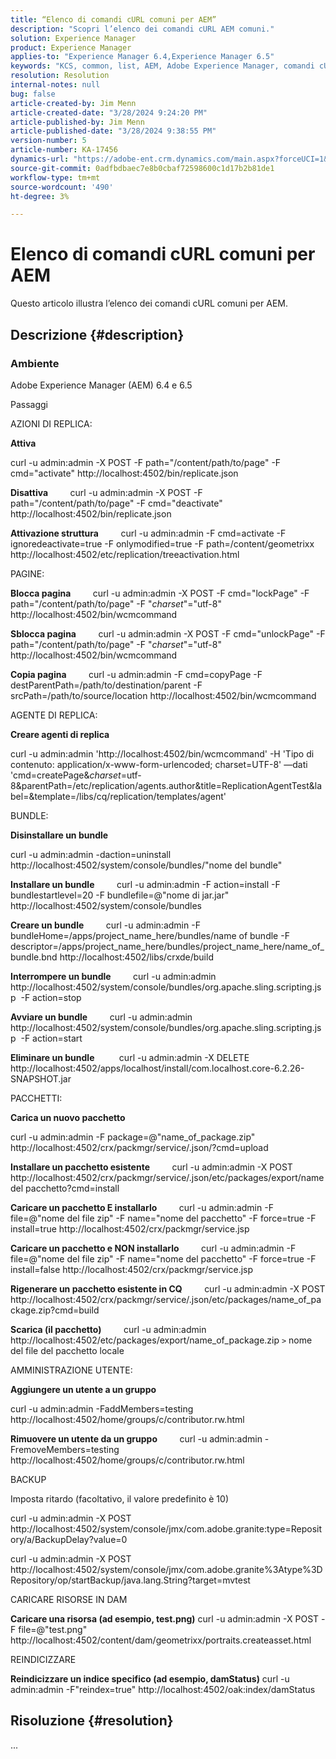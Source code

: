 ```yaml
---
title: “Elenco di comandi cURL comuni per AEM”
description: "Scopri l’elenco dei comandi cURL AEM comuni."
solution: Experience Manager
product: Experience Manager
applies-to: "Experience Manager 6.4,Experience Manager 6.5"
keywords: "KCS, common, list, AEM, Adobe Experience Manager, comandi cURL, FAQ, 6.4, 6.5"
resolution: Resolution
internal-notes: null
bug: false
article-created-by: Jim Menn
article-created-date: "3/28/2024 9:24:20 PM"
article-published-by: Jim Menn
article-published-date: "3/28/2024 9:38:55 PM"
version-number: 5
article-number: KA-17456
dynamics-url: "https://adobe-ent.crm.dynamics.com/main.aspx?forceUCI=1&pagetype=entityrecord&etn=knowledgearticle&id=1e751985-49ed-ee11-a204-6045bd006268"
source-git-commit: 0adfbdbaec7e8b0cbaf72598600c1d17b2b81de1
workflow-type: tm+mt
source-wordcount: '490'
ht-degree: 3%

---
```


# Elenco di comandi cURL comuni per AEM


Questo articolo illustra l’elenco dei comandi cURL comuni per AEM.

## Descrizione {#description}


### <b>Ambiente</b>

Adobe Experience Manager (AEM) 6.4 e 6.5

Passaggi

AZIONI DI REPLICA:

<b>Attiva</b>

curl -u admin:admin -X POST -F path=&quot;/content/path/to/page&quot; -F cmd=&quot;activate&quot; http://localhost:4502/bin/replicate.json

<b>Disattiva</b>
        curl -u admin:admin -X POST -F path=&quot;/content/path/to/page&quot; -F cmd=&quot;deactivate&quot; http://localhost:4502/bin/replicate.json

<b>Attivazione struttura</b>
        curl -u admin:admin -F cmd=activate -F ignoredeactivate=true -F onlymodified=true -F path=/content/geometrixx http://localhost:4502/etc/replication/treeactivation.html

PAGINE:

<b>Blocca pagina</b>
        curl -u admin:admin -X POST -F cmd=&quot;lockPage&quot; -F path=&quot;/content/path/to/page&quot; -F &quot;_charset_&quot;=&quot;utf-8&quot; http://localhost:4502/bin/wcmcommand

<b>Sblocca pagina</b>
        curl -u admin:admin -X POST -F cmd=&quot;unlockPage&quot; -F path=&quot;/content/path/to/page&quot; -F &quot;_charset_&quot;=&quot;utf-8&quot; http://localhost:4502/bin/wcmcommand

<b>Copia pagina</b>
        curl -u admin:admin -F cmd=copyPage -F destParentPath=/path/to/destination/parent -F srcPath=/path/to/source/location http://localhost:4502/bin/wcmcommand

AGENTE DI REPLICA:

<b>Creare agenti di replica</b>

curl -u admin:admin &#39;http://localhost:4502/bin/wcmcommand&#39; -H &#39;Tipo di contenuto: application/x-www-form-urlencoded; charset=UTF-8&#39; —dati &#39;cmd=createPage&amp;_charset_=utf-8&amp;parentPath=/etc/replication/agents.author&amp;title=ReplicationAgentTest&amp;label=&amp;template=/libs/cq/replication/templates/agent&#39;

BUNDLE:

<b>Disinstallare un bundle</b>

curl -u admin:admin -daction=uninstall http://localhost:4502/system/console/bundles/&quot;nome del bundle&quot;

<b>Installare un bundle</b>
        curl -u admin:admin -F action=install -F bundlestartlevel=20 -F bundlefile=@&quot;nome di jar.jar&quot; http://localhost:4502/system/console/bundles

<b>Creare un bundle</b>
        curl -u admin:admin -F bundleHome=/apps/project_name_here/bundles/name of bundle -F descriptor=/apps/project_name_here/bundles/project_name_here/name_of_bundle.bnd http://localhost:4502/libs/crxde/build

<b>Interrompere un bundle</b>
        curl -u admin:admin http://localhost:4502/system/console/bundles/org.apache.sling.scripting.jsp  -F action=stop

<b>Avviare un bundle</b>
        curl -u admin:admin http://localhost:4502/system/console/bundles/org.apache.sling.scripting.jsp  -F action=start

<b>Eliminare un bundle</b>
         curl -u admin:admin -X DELETE http://localhost:4502/apps/localhost/install/com.localhost.core-6.2.26-SNAPSHOT.jar

PACCHETTI:

<b>Carica un nuovo pacchetto</b>

curl -u admin:admin -F package=@&quot;name_of_package.zip&quot; http://localhost:4502/crx/packmgr/service/.json/?cmd=upload

<b>Installare un pacchetto esistente</b>
        curl -u admin:admin -X POST http://localhost:4502/crx/packmgr/service/.json/etc/packages/export/name del pacchetto?cmd=install

<b>Caricare un pacchetto E installarlo</b>
        curl -u admin:admin -F file=@&quot;nome del file zip&quot; -F name=&quot;nome del pacchetto&quot; -F force=true -F install=true http://localhost:4502/crx/packmgr/service.jsp

<b>Caricare un pacchetto e NON installarlo</b>
        curl -u admin:admin -F file=@&quot;nome del file zip&quot; -F name=&quot;nome del pacchetto&quot; -F force=true -F install=false http://localhost:4502/crx/packmgr/service.jsp

<b>Rigenerare un pacchetto esistente in CQ</b>
        curl -u admin:admin -X POST http://localhost:4502/crx/packmgr/service/.json/etc/packages/name_of_package.zip?cmd=build

<b>Scarica (il pacchetto)</b>
        curl -u admin:admin http://localhost:4502/etc/packages/export/name_of_package.zip `>`  nome del file del pacchetto locale

AMMINISTRAZIONE UTENTE:

<b>Aggiungere un utente a un gruppo</b>

curl -u admin:admin -FaddMembers=testing http://localhost:4502/home/groups/c/contributor.rw.html

<b>Rimuovere un utente da un gruppo</b>
        curl -u admin:admin -FremoveMembers=testing http://localhost:4502/home/groups/c/contributor.rw.html

BACKUP

Imposta ritardo (facoltativo, il valore predefinito è 10)

curl -u admin:admin -X POST http://localhost:4502/system/console/jmx/com.adobe.granite:type=Repository/a/BackupDelay?value=0

curl -u admin:admin -X POST http://localhost:4502/system/console/jmx/com.adobe.granite%3Atype%3DRepository/op/startBackup/java.lang.String?target=mvtest

CARICARE RISORSE IN DAM

<b>Caricare una risorsa (ad esempio, test.png)</b>
curl -u admin:admin -X POST -F file=@&quot;test.png&quot; http://localhost:4502/content/dam/geometrixx/portraits.createasset.html

REINDICIZZARE

<b>Reindicizzare un indice specifico (ad esempio, damStatus)</b>
curl -u admin:admin -F&quot;reindex=true&quot; http://localhost:4502/oak:index/damStatus


## Risoluzione {#resolution}


...
